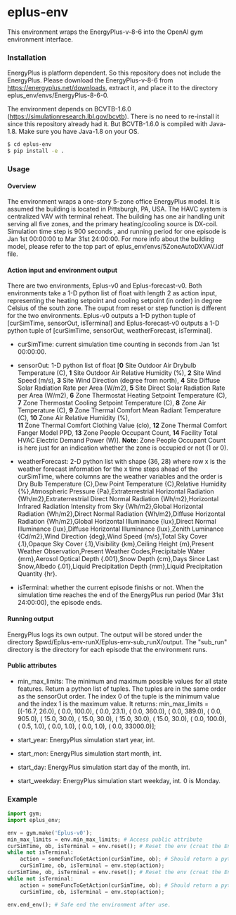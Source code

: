 # eplus-env

This environment wraps the EnergyPlus-v-8-6 into the OpenAI gym environment interface. 
### Installation
EnergyPlus is platform dependent. So this repository does not include the EnergyPlus. Please download
the EnergyPlus-v-8-6 from https://energyplus.net/downloads, extract it, and place it to the directory 
eplus_env/envs/EnergyPlus-8-6-0. 

The environment depends on BCVTB-1.6.0 (https://simulationresearch.lbl.gov/bcvtb). There 
is no need to re-install it since this repository already had it. But BCVTB-1.6.0 is compiled
with Java-1.8. Make sure you have Java-1.8 on your OS. 

```sh
$ cd eplus-env
$ pip install -e .
```
### Usage
#### Overview
The environment wraps a one-story 5-zone office EnergyPlus model. It is assumed the building is located in
Pittsburgh, PA, USA. The HAVC system is centralized VAV with terminal reheat. The building has one air handling
unit serving all five zones, and the primary heating/cooling source is DX-coil. Simulation time step is 900 seconds
, and running period for one episode is Jan 1st 00:00:00 to Mar 31st 24:00:00. For more info about the 
building model, please refer to the top part of eplus_env/envs/5ZoneAutoDXVAV.idf file. 
#### Action input and environment output
There are two environments, Eplus-v0 and Eplus-forecast-v0. Both environments take a 1-D python list of float with
length 2 as action input, representing the heating setpoint and cooling setpoint (in order) in degree Celsius of 
the south zone. The ouput from reset or step function is different for the two environments. Eplus-v0 outputs a 
1-D python tuple of [curSimTime, sensorOut, isTerminal] and Eplus-forecast-v0 outputs a 1-D python tuple of
[curSimTime, sensorOut, weatherForecast, isTerminal]. 

* curSimTime: current simulation time counting in seconds from Jan 1st 00:00:00.

* sensorOut: 1-D python list of float [**0** Site Outdoor Air Drybulb Temperature (C), 
                                       **1** Site Outdoor Air Relative Humidity (%), 
                                       **2** Site Wind Speed (m/s), 
                                       **3** Site Wind Direction (degree from north), 
                                       **4** Site Diffuse Solar Radiation Rate per Area (W/m2), 
                                       **5** Site Direct Solar Radiation Rate per Area (W/m2), 
                                       **6** Zone Thermostat Heating Setpoint Temperature (C), 
                                       **7** Zone Thermostat Cooling Setpoint Temperature (C),
                                       **8** Zone Air Temperature (C), 
                                       **9** Zone Thermal Comfort Mean Radiant Temperature (C), 
                                       **10** Zone Air Relative Humidity (%),  
                                       **11** Zone Thermal Comfort Clothing Value (clo), 
                                       **12** Zone Thermal Comfort Fanger Model PPD, 
                                       **13** Zone People Occupant Count, 
                                       **14** Facility Total HVAC Electric Demand Power (W)]. 
**Note**: Zone People Occupant Count is here just for an indication whether the zone is occupied or not (1 or 0). 

* weatherForecast: 2-D python list with shape (36, 28) where row x is the weather forecast information for 
the x time steps ahead of the curSimTime, where columns are the weather variables and the order is 
Dry Bulb Temperature {C},Dew Point Temperature
{C},Relative Humidity {%},Atmospheric Pressure {Pa},Extraterrestrial Horizontal Radiation
{Wh/m2},Extraterrestrial Direct Normal Radiation {Wh/m2},Horizontal Infrared
Radiation Intensity from Sky {Wh/m2},Global Horizontal Radiation {Wh/m2},Direct
Normal Radiation {Wh/m2},Diffuse Horizontal Radiation {Wh/m2},Global Horizontal
Illuminance {lux},Direct Normal Illuminance {lux},Diffuse Horizontal Illuminance
{lux},Zenith Luminance {Cd/m2},Wind Direction {deg},Wind Speed {m/s},Total Sky
Cover {.1},Opaque Sky Cover {.1},Visibility {km},Ceiling Height {m},Present Weather
Observation,Present Weather Codes,Precipitable Water {mm},Aerosol Optical Depth
{.001},Snow Depth {cm},Days Since Last Snow,Albedo {.01},Liquid Precipitation Depth
{mm},Liquid Precipitation Quantity {hr}.

* isTerminal: whether the current episode finishs or not. When the simulation time reaches the end of the 
EnergyPlus run period (Mar 31st 24:00:00), the episode ends. 

#### Running output

EnergyPlus logs its own output. The output will be stored under the directory $pwd/Eplus-env-runX/Eplus-env-sub_runX/output. The "sub_run" directory is the directory for each episode that the environment runs.

#### Public attributes
* min_max_limits: The minimum and maximum possible values for all state features. Return a python list of tuples. The tuples are in the same
order as the sensorOut order. The index 0 of the tuple is the minimum value and the index 1 is the maximum value. It returns:
min_max_limits = [(-16.7, 26.0),
                  (  0.0, 100.0),
                  (  0.0, 23.1),
                  (  0.0, 360.0),
                  (  0.0, 389.0),
                  (  0.0, 905.0),
                  ( 15.0, 30.0),
                  ( 15.0, 30.0),
                  ( 15.0, 30.0),
                  ( 15.0, 30.0),
                  (  0.0, 100.0),
                  (  0.5, 1.0),
                  (  0.0, 1.0),
                  (  0.0, 1.0),
                  (  0.0, 33000.0)];

* start_year: EnergyPlus simulation start year, int.
* start_mon: EnergyPlus simulation start month, int.
* start_day: EnergyPlus simulation start day of the month, int.
* start_weekday: EnergyPlus simulation start weekday, int. 0 is Monday. 


### Example

```python
import gym;
import eplus_env;

env = gym.make('Eplus-v0');
min_max_limits = env.min_max_limits; # Access public attribute
curSimTime, ob, isTerminal = env.reset(); # Reset the env (creat the EnergyPlus subprocess)
while not isTerminal:
    action = someFuncToGetAction(curSimTime, ob); # Should return a python list of float with len 2
    curSimTime, ob, isTerminal = env.step(action);
curSimTime, ob, isTerminal = env.reset(); # Reset the env (creat the EnergyPlus subprocess)
while not isTerminal:
    action = someFuncToGetAction(curSimTime, ob); # Should return a python list of float with len 2
    curSimTime, ob, isTerminal = env.step(action);
                  
env.end_env(); # Safe end the environment after use. 
```
